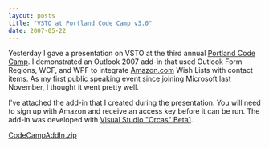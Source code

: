 ```yaml
---
layout: posts
title: "VSTO at Portland Code Camp v3.0"
date: 2007-05-22
---
```

Yesterday I gave a presentation on VSTO at the third annual [Portland Code Camp](http://pdx.techevents.info/codecamp/3/default.aspx). I demonstrated an Outlook 2007 add-in that used Outlook Form Regions, WCF, and WPF to integrate [Amazon.com](https://amazon.com/) Wish Lists with contact items. As my first public speaking event since joining Microsoft last November, I thought it went pretty well.

I've attached the add-in that I created during the presentation. You will need to sign up with Amazon and receive an access key before it can be run. The add-in was developed with [Visual Studio "Orcas" Beta1](http://msdn2.microsoft.com/en-us/vstudio/aa700831.aspx).

[CodeCampAddIn.zip](/assets/posts/CodeCampAddIn.zip)

